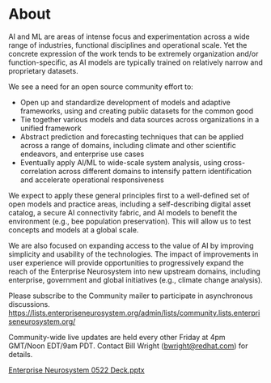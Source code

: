 # About
AI and ML are areas of intense focus and experimentation across a wide range of industries, functional disciplines and operational scale. Yet the concrete expression of the work tends to be extremely organization and/or function-specific, as AI models are typically trained on relatively narrow and proprietary datasets. 

We see a need for an open source community effort to:

* Open up and standardize development of models and adaptive frameworks, using and creating public datasets for the common good
* Tie together various models and data sources across organizations in a unified framework
* Abstract prediction and forecasting techniques that can be applied across a range of domains, including climate and other scientific endeavors, and enterprise use cases
* Eventually apply AI/ML to wide-scale system analysis, using cross-correlation across different domains to intensify pattern identification and accelerate operational responsiveness

We expect to apply these general principles first to a well-defined set of open models and practice areas, including a self-describing digital asset catalog, a secure AI connectivity fabric, and AI models to benefit the environment (e.g., bee population preservation). This will allow us to test concepts and models at a global scale. 

We are also focused on expanding access to the value of AI by improving simplicity and usability of the technologies. The impact of improvements in user experience will provide opportunities to progressively expand the reach of the Enterprise Neurosystem into new upstream domains, including enterprise, government and global initiatives (e.g., climate change analysis).

Please subscribe to the Community mailer to participate in asynchronous discussions. https://lists.enterpriseneurosystem.org/admin/lists/community.lists.enterpriseneurosystem.org/

Community-wide live updates are held every other Friday at 4pm GMT/Noon EDT/9am PDT. Contact Bill Wright (bwright@redhat.com) for details.

[Enterprise Neurosystem 0522 Deck.pptx](https://github.com/Enterprise-Neurosystem/Enterprise-Neurosystem/files/8719460/Enterprise.Neurosystem.0522.Deck.pptx)
